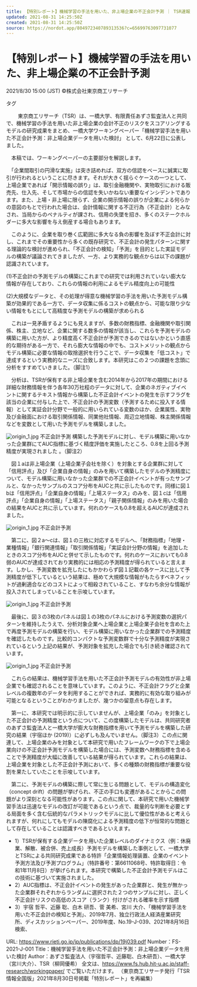```yaml
---
title: 【特別レポート】機械学習の手法を用いた、非上場企業の不正会計予測 ｜ TSR速報
updated: 2021-08-31 14:25:50Z
created: 2021-08-31 14:25:50Z
source: https://nordot.app/804972340789313536?c=65699763097731077
---
```


# 【特別レポート】機械学習の手法を用いた、非上場企業の不正会計予測

 2021/8/30 15:00 (JST)
©株式会社東京商工リサーチ

タグ

　　 東京商工リサーチ（TSR）は、一橋大学、有限責任あずさ監査法人と共同で、機械学習の手法を用いた非上場企業の会計不正のリスクをスコアリングするモデルの研究成果をまとめ、一橋大学ワーキングペーパー「機械学習手法を用いた不正会計予測：非上場企業データを用いた検討」 として、6月22日に公表しました。

　本稿では、ワーキングペーパーの主要部分を解説します。

　「企業間取引の円滑な実施」は突き詰めれば、双方の信認をベースに誠実に取引が行われるということに尽きます。それが大きく揺らぐケースの一つとして、上場企業であれば「開示情報の誤り」は、取引金融機関や、実物取引における販売先、仕入先、そして市場からの信認を失いかねない重要なインシデントであります。また、上場・非上場に限らず、企業の開示情報の誤りが企業による何らかの意図のもとで行われた場合は、会計情報に関する不正行為（不正会計）とみなされ、当局からのペナルティが課され、信用の失墜を招き、多くのステークホルダーに多大な影響を与え倒産する場合もあります。

　このように、企業を取り巻く広範囲に多大なる負の影響を及ぼす不正会計に対し、これまでその重要性から多くの既存研究で、不正会計の発生パターンに関する理論的な検討が進められ、「不正会計の検知」「予測」を目的とした実証モデルの構築が議論されてきましたが、一方、より実務的な観点からは以下の課題が認識されています。

(1)不正会計の予測モデルの構築にこれまでの研究では利用されていない膨大な情報が存在しており、これらの情報の利用によるモデル精度向上の可能性

(2)大規模なデータと、その処理が得意な機械学習の手法を用いた予測モデル構築が効果的である一方で、データ収集に係るコストの観点から、可能な限り少ない情報をもとにして高精度な予測モデルの構築が求められる

　これは一見矛盾するようにも見えますが、多数の財務指標、金融機関や取引関係、株主、立地など、企業に関する数多の情報が該当し、これらを予測モデルの構築に用いた方が、より精度高く不正会計が予測できるのではないかという直感的な期待がある一方で、それら膨大な情報の中でも、コストメリットの観点からモデル構築に必要な情報の取捨選択を行うことで、データ収集を「低コスト」で達成するという実務的なニーズに合致します。本研究はこの２つの課題を念頭に分析をすすめていきました。（脚注1）

　分析は、TSRが保有する非上場企業を含む2014年から2017年の期間における詳細な財務情報を伴う各年30万社程のデータに対して、企業のネガティブイベントに関するテキスト情報から構築した不正会計イベントの発生を示すフラグを該当の企業に付与した上で、不正会計の予測変数（予測するために投入する情報）として実証会計分野で一般的に用いられている変数のほか、企業属性、実物及び金融面における取引関係情報、同業他社情報、周辺立地情報、株主関係情報などを変数として用いた予測モデルを構築しました。

![origin_1.jpg](../_resources/origin_1-2.jpg)
不正会計予測
構築した予測モデルに対し、モデル構築に用いなかった企業群にてAUC指標に基づく精度評価を実施したところ、0.8を上回る予測精度が実現されました 。（脚注2）

　図１aは非上場企業（上場企業子会社を除く）を対象とする企業群に対して「信用評点」及び「企業自身の情報」のみを用いて構築したモデルの予測精度について、モデル構築に用いなかった企業群での不正会計イベントが有ったサンプルと、なかったサンプルのスコア分布をAUCと共に示したものです。同様に図１bは「信用評点」「企業自身の情報」「上場ステータス」のみを、図１cは「信用評点」「企業自身の情報」「上場ステータス」「親子関係情報」のみを用いた場合の結果をAUCと共に示しています。何れのケースも0.8を超えるAUCが達成されました。

![origin_1.jpg](../_resources/origin_1.jpg)
不正会計予測

　第二に、図２a～cは、図１の三枚に対応するモデルへ、「財務指標」「地理・業種情報」「銀行関連情報」「取引関係情報」「実証会計分野の情報」を追加したときのスコア分布をAUCと併せて示したものです。何れのケースにおいても0.8弱のAUCが達成されており実務的には相応の予測精度が得られていると言えます。しかし、予測変数を拡充したにもかかわらず図１記載の各ケースに比して予測精度が低下しているという結果は、極めて大規模な情報がもたらすベネフィットが過剰適合などのコストによって相殺されていること、すなわち余分な情報が投入されてしまっていることを示唆しています。

![origin_1.jpg](../_resources/origin_1-1.jpg)
不正会計予測

　最後に、図３の3枚のパネルは図１の3枚のパネルにおける予測変数の選択パターンを維持したうえで、分析対象企業へ上場企業と上場企業子会社を含めた上で再度予測モデルの構築を行い、モデル構築に用いなかった企業群での予測精度を確認したものです。比較的コンパクトな予測変数群で十分な予測精度が実現されているという上記の結果が、予測対象を拡充した場合でも引き続き確認されています。

![origin_1.jpg](../_resources/origin_1-3.jpg)
不正会計予測

　これらの結果は、機械学習手法を用いた不正会計予測モデルの有効性が非上場企業でも確認されることを意味しています。このように、不正会計フラグと企業レベルの複数年のデータを利用することができれば、実務的に有効な取り組みが可能となるということがわかりましたが、幾つかの留意点も存在します。

　第一に、本研究では明示的に示していませんが、上場企業「のみ」を対象とした不正会計の予測精度という点について、この度構築したモデルは、共同研究者のあずさ監査法人と一橋大学が膨大な財務指標を用いて予測モデルを構築した研究の結果（宇宿ほか (2019)）に必ずしも及んでいません。（脚注3）この点に関連して、上場企業のみを対象として本研究で用いたフレームワークの下で上場企業向けの不正会計予測モデルを構築した場合には、予測変数へ財務指標を含めることで予測精度が大幅に改善している結果が得られています。これらの結果は、上場企業を対象とした不正会計予測において、多くの種類の財務指標が重要な役割を果たしていたことを示唆しています。

　第二に、予測モデルの構築に際して常に生じる問題として、モデルの構造変化（concept drift）の問題が挙げられ、不正の手口も変遷があることからこの問題がより深刻となる可能性があります。この点に関して、本研究で用いた機械学習手法は迅速なモデルの改訂が可能であるという点で、裁量的な判断を必要とする局面を多く含む伝統的なパラメトリックモデルに比して優位性があると考えられますが、何れにしてもモデルの陳腐化による予測精度の低下が恒常的な問題として存在していることは認識すべきであるといえます。

- 1）TSRが保有する企業データを用いた企業レベルのダイナミクス（例：休廃業、解散、被合併、売上成長）予測モデルを構築した事例として、一橋大学とTSRによる共同研究成果である特許「企業情報処理装置、企業のイベント予測方法及び予測プログラム」（特許番号：第6611068号、特許取得日：令和1年11月8日）が挙げられます。本研究で構築した不正会計予測モデルはこの技術に基づいて実施されました。
- 2）AUC指標は、不正会計イベントの発生があった企業群と、発生が無かった企業群それぞれからランダムに選択された２つのサンプルに対し、正しく不正会計リスクの高低のスコア（ランク）付けがされる確率を示す指標
- 3）宇宿 哲平、近藤 聡、白木 研吾、菅 美希、宮川 大介、「機械学習手法を用いた不正会計の検知と予測」、2019年7月、独立行政法人経済産業研究所、ディスカッションペーパー、2019年度、No.19-J-039、2021年8月16日検索、

URL: https://www.rieti.go.jp/jp/publications/dp/19j039.pdf
Number：FS-2021-J-001
Title：機械学習手法を用いた不正会計予測：非上場企業データを用いた検討
Author：あずさ監査法人（宇宿哲平、近藤聡、白木研吾）、一橋大学（宮川大介）、TSR（柳岡優希）
全文は、https://www.fs.hub.hit-u.ac.jp/staff-research/workingpaper/ でご覧いただけます。
（東京商工リサーチ発行「TSR情報全国版」2021年8月30日号掲載「特別レポート」を再編集）